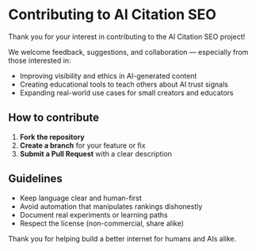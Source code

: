 # Contributing to AI Citation SEO

Thank you for your interest in contributing to the AI Citation SEO project!

We welcome feedback, suggestions, and collaboration — especially from those interested in:

- Improving visibility and ethics in AI-generated content
- Creating educational tools to teach others about AI trust signals
- Expanding real-world use cases for small creators and educators

## How to contribute

1. **Fork the repository**
2. **Create a branch** for your feature or fix
3. **Submit a Pull Request** with a clear description

## Guidelines

- Keep language clear and human-first
- Avoid automation that manipulates rankings dishonestly
- Document real experiments or learning paths
- Respect the license (non-commercial, share alike)

Thank you for helping build a better internet for humans and AIs alike.
